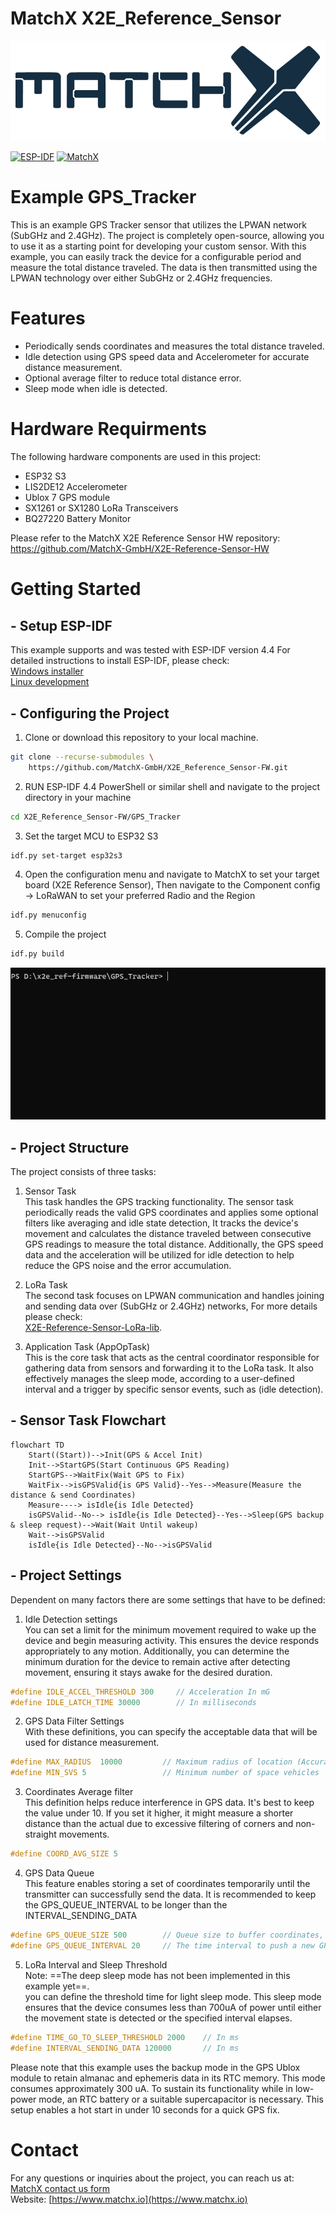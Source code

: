 # MatchX X2E_Reference_Sensor

![MatchX Logo](Doc/matchx_logo.png)

[![ESP-IDF](https://img.shields.io/badge/ESP%20IDF-V4.4.5-green)](https://docs.espressif.com/projects/esp-idf/en/v4.4.5/esp32s3/get-started/index.html) [![MatchX](https://img.shields.io/badge/MatchX-X2E%20Sensor%20V1.1-blue)](https://github.com/MatchX-GmbH/X2E-Reference-Sensor-HW)

# Example GPS_Tracker

This is an example GPS Tracker sensor that utilizes the LPWAN network (SubGHz and 2.4GHz). The project is completely open-source, allowing you to use it as a starting point for developing your custom sensor. With this example, you can easily track the device for a configurable period and measure the total distance traveled. The data is then transmitted using the LPWAN technology over either SubGHz or 2.4GHz frequencies.

# Features

- Periodically sends coordinates and measures the total distance traveled.
- Idle detection using GPS speed data and Accelerometer for accurate distance measurement.
- Optional average filter to reduce total distance error.
- Sleep mode when idle is detected.

# Hardware Requirments

The following hardware components are used in this project:

- ESP32 S3
- LIS2DE12 Accelerometer
- Ublox 7 GPS module
- SX1261 or SX1280 LoRa Transceivers
- BQ27220 Battery Monitor

Please refer to the MatchX X2E Reference Sensor HW repository:\
https://github.com/MatchX-GmbH/X2E-Reference-Sensor-HW

# Getting Started
## - Setup ESP-IDF
This example supports and was tested with ESP-IDF version 4.4
For detailed instructions to install ESP-IDF, please check:\
[Windows installer](https://docs.espressif.com/projects/esp-idf/en/latest/esp32s3/get-started/windows-setup.html) \
[Linux development](https://docs.espressif.com/projects/esp-idf/en/v4.4.5/esp32s3/get-started/linux-setup.html)

## - Configuring the Project

1. Clone or download this repository to your local machine.

```bash
git clone --recurse-submodules \
	https://github.com/MatchX-GmbH/X2E_Reference_Sensor-FW.git
```
2. RUN ESP-IDF 4.4 PowerShell or similar shell and navigate to the project directory in your machine

```bash
cd X2E_Reference_Sensor-FW/GPS_Tracker
```
3. Set the target MCU to ESP32 S3

```bash
idf.py set-target esp32s3
```
4. Open the configuration menu and navigate to MatchX to set your target board (X2E Reference Sensor), Then navigate to the Component config -> LoRaWAN to set your preferred Radio and the Region

```bash
idf.py menuconfig
```

5. Compile the project
   
```bash
idf.py build
```
![IDF_gif](Doc/idf.gif)

## - Project Structure 

The project consists of three tasks:

1. Sensor Task \
This task handles the GPS tracking functionality. The sensor task periodically reads the valid GPS coordinates and applies some optional filters like averaging and idle state detection, It tracks the device's movement and calculates the distance traveled between consecutive GPS readings to measure the total distance. Additionally, the GPS speed data and the acceleration will be utilized for idle detection to help reduce the GPS noise and the error accumulation.

2. LoRa Task \
The second task focuses on LPWAN communication and handles joining and sending data over (SubGHz or 2.4GHz) networks, For more details please check:\
[X2E-Reference-Sensor-LoRa-lib](https://github.com/MatchX-GmbH/X2E-Reference-Sensor-LoRa-lib).

3. Application Task (AppOpTask) \
This is the core task that acts as the central coordinator responsible for gathering data from sensors and forwarding it to the LoRa task. It also effectively manages the sleep mode, according to a user-defined interval and a trigger by specific sensor events, such as (idle detection).

## - Sensor Task Flowchart
```mermaid
flowchart TD
	Start((Start))-->Init(GPS & Accel Init)
	Init-->StartGPS(Start Continuous GPS Reading) 
	StartGPS-->WaitFix(Wait GPS to Fix)
	WaitFix-->isGPSValid{is GPS Valid}--Yes-->Measure(Measure the distance & send Coordinates)
	Measure----> isIdle{is Idle Detected}
	isGPSValid--No--> isIdle{is Idle Detected}--Yes-->Sleep(GPS backup & sleep request)-->Wait(Wait Until wakeup)
	Wait-->isGPSValid
	isIdle{is Idle Detected}--No-->isGPSValid
```

## - Project Settings

Dependent on many factors there are some settings that have to be defined:
1. Idle Detection settings \
You can set a limit for the minimum movement required to wake up the device and begin measuring activity. This ensures the device responds appropriately to any motion.
Additionally, you can determine the minimum duration for the device to remain active after detecting movement, ensuring it stays awake for the desired duration. 
```c
#define IDLE_ACCEL_THRESHOLD 300     // Acceleration In mG
#define IDLE_LATCH_TIME 30000        // In milliseconds
```
2. GPS Data Filter Settings \
With these definitions, you can specify the acceptable data that will be used for distance measurement.
```c
#define MAX_RADIUS  10000         // Maximum radius of location (Accuracy) in millimeters
#define MIN_SVS 5                 // Minimum number of space vehicles
```
3. Coordinates Average filter \
This definition helps reduce interference in GPS data. It's best to keep the value under 10. If you set it higher, it might measure a shorter distance than the actual due to excessive filtering of corners and non-straight movements.
```c
#define COORD_AVG_SIZE 5
```
4. GPS Data Queue \
This feature enables storing a set of coordinates temporarily until the transmitter can successfully send the data.
It is recommended to keep the GPS_QUEUE_INTERVAL to be longer than the INTERVAL_SENDING_DATA
```c
#define GPS_QUEUE_SIZE 500        // Queue size to buffer coordinates, in case of the connection is lost and you need to keep all data
#define GPS_QUEUE_INTERVAL 20     // The time interval to push a new GPS Coordinates into the queue in seconds
```
5. LoRa Interval and Sleep Threshold \
Note: ==The deep sleep mode has not been implemented in this example yet==. \
you can define the threshold time for light sleep mode. This sleep mode ensures that the device consumes less than 700uA of power until either the movement state is detected or the specified interval elapses.
```c
#define TIME_GO_TO_SLEEP_THRESHOLD 2000    // In ms
#define INTERVAL_SENDING_DATA 120000       // In ms
```
Please note that this example uses the backup mode in the GPS Ublox module to retain almanac and ephemeris data in its RTC memory. This mode consumes approximately 300 uA. To sustain its functionality while in low-power mode, an RTC battery or a suitable supercapacitor is necessary.
This setup enables a hot start in under 10 seconds for a quick GPS fix.

# Contact

For any questions or inquiries about the project, you can reach us at: \
[MatchX contact us form](https://matchx.io/pages/contact-us) \
Website: [https://www.matchx.io](https://www.matchx.io)
